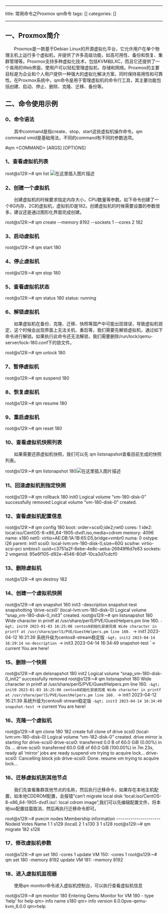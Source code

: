
--- 
title:  常用命令之Proxmox qm命令 
tags: []
categories: [] 

---
## 一、Proxmox简介

  Proxmox是一款基于Debian Linux的开源虚拟化平台，它允许用户在单个物理主机上运行多个虚拟机，并提供了许多高级功能，如高可用性、备份和恢复、集群管理等。Proxmox支持多种虚拟化技术，包括KVM和LXC，而且它还提供了一个易用的Web界面，使用户可以轻松管理虚拟机、存储和网络。Proxmox的主要目标是为企业和个人用户提供一种强大的虚拟化解决方案，同时保持易用性和可靠性。在Proxmox系统中，qm命令是用于管理虚拟机的命令行工具，其主要功能包括创建、启动、停止、删除、克隆、迁移、备份等。

## 二、命令使用示例

### 0、命令语法

  其中command是指create、stop、start这些虚拟机操作命令。qm command vmid是基础用法，不同的command有不同的参数选项。

>  
 #qm &lt;COMMAND&gt; [ARGS] [OPTIONS] 


### 1、查看虚拟机列表

>  
 root@s129:~# qm list <img src="https://img-blog.csdnimg.cn/d2506fcdd5e14cfbb97acb00ef618de2.png" alt="在这里插入图片描述"> 


### 2、创建一个虚拟机

  创建虚拟机的时候要求指定内存大小，CPU数量等参数。如下命令创建了一个8G内存，2C的虚拟机，虚拟机ID是182。创建虚拟机的时候需要设置的参数很多，建议还是通过图形化界面完成创建。

>  
 root@s129:~# qm create --memory 8192 --sockets 1 --cores 2 182 


### 3、启动虚拟机

>  
 root@s129:~# qm start 180 


### 4、停止虚拟机

>  
 root@s129:~# qm stop 180 


### 5、查看虚拟机状态

>  
 root@s129:~# qm status 180 status: running 


### 6、解锁虚拟机

  如果虚拟机在备份、克隆、迁移、快照等国产中可能出现错误，导致虚拟机锁定，这个时候会出现界面上无法关机、重启等，我们需要先解锁虚拟机，通过如下命令进行解锁。如果执行此命令还无法解锁，我们需要删除/run/lock/qemu-server/lock-180.conf下的锁文件。

>  
 root@s129:~# qm unlock 180 


### 7、暂停虚拟机

>  
 root@s129:~# qm suspend 180 


### 8、恢复虚拟机

>  
 root@s129:~# qm resume 180 


### 9、重启虚拟机

>  
 root@s129:~# qm reset 180 


### 10、查看虚拟机快照列表

  如果需要还原虚拟机快照，我们可以先 qm listsnapshot查看目前生成的快照列表。

>  
 root@s129:~# qm listsnapshot 180<img src="https://img-blog.csdnimg.cn/a8e7b0bbb9dc4165aea8cae175740f86.png" alt="在这里插入图片描述"> 


### 11、回滚虚拟机到指定快照

>  
 root@s129:~# qm rollback 180 init0 Logical volume “vm-180-disk-0” successfully removed Logical volume “vm-180-disk-0” created. 


### 12、查看虚拟机配置信息

>  
 root@s129:~# qm config 180 boot: order=scsi0;ide2;net0 cores: 1 ide2: local:iso/CentOS-8-x86_64-1905-dvd1.iso,media=cdrom memory: 4096 name: s180 net0: virtio=AE:DB:1A:1B:65:D5,bridge=vmbr0 numa: 0 ostype: l26 parent: init1 scsi0: local-lvm:vm-180-disk-0,size=60G scsihw: virtio-scsi-pci smbios1: uuid=c3751a2f-6ebe-4e8c-aeba-26949f6d7e83 sockets: 2 vmgenid: 95e6f105-d92e-4546-80df-10ca3d7cdcf0 


### 13、删除虚拟机

>  
 root@s129:~# qm destroy 182 


### 14、创建一个虚拟机快照

>  
 root@s129:~# qm snapshot 180 init3 -description snapshot-test snapshotting ‘drive-scsi0’ (local-lvm:vm-180-disk-0) Logical volume “snap_vm-180-disk-0_init3” created. root@s129:~# qm listsnapshot 180 Wide character in printf at /usr/share/perl5/PVE/GuestHelpers.pm line 160. `-&gt; init0 2023-01-03 16:25:08 centos8初始化安装完成 Wide character in printf at /usr/share/perl5/PVE/GuestHelpers.pm line 160. `-&gt; init1 2023-04-12 16:21:39 系统升级为centos8-stream稳定版 `-&gt; init2 2023-04-14 16:29:14 no-description `-&gt; init3 2023-04-14 16:34:49 snapshot-test `-&gt; current You are here! 


### 15、删除一个快照

>  
 root@s129:~# qm delsnapshot 180 init2 Logical volume “snap_vm-180-disk-0_init2” successfully removed root@s129:~# qm listsnapshot 180 Wide character in printf at /usr/share/perl5/PVE/GuestHelpers.pm line 160. `-&gt; init0 2023-01-03 16:25:08 centos8初始化安装完成 Wide character in printf at /usr/share/perl5/PVE/GuestHelpers.pm line 160. `-&gt; init1 2023-04-12 16:21:39 系统升级为centos8-stream稳定版 `-&gt; init3 2023-04-14 16:34:49 snapshot-test `-&gt; current You are here! 


### 16、克隆一个虚拟机

>  
 root@s129:~# qm clone 180 182 create full clone of drive scsi0 (local-lvm:vm-180-disk-0) Logical volume “vm-182-disk-0” created. drive mirror is starting for drive-scsi0 drive-scsi0: transferred 0.0 B of 60.0 GiB (0.00%) in 0s … drive-scsi0: transferred 60.0 GiB of 60.0 GiB (100.00%) in 7m 23s, ready all ‘mirror’ jobs are ready suspend vm trying to acquire lock… drive-scsi0: Cancelling block job drive-scsi0: Done. resume vm trying to acquire lock… 


### 16、迁移虚拟机到其他节点

  我们先查看集群其他节点的名称，然后执行迁移命令，如果存在本地主机配置，如本地CDDROM配置，会报错“can’t migrate local disk ‘local:iso/CentOS-8-x86_64-1905-dvd1.iso’: local cdrom image”,我们可以先编辑配置文件，将本地iso配置挂载取消，然后再执行迁移命令即可。

>  
 root@s129:~# pvecm nodes  Membership information ---------------------- Nodeid Votes Name 1 1 s129 (local) 2 1 s130 3 1 s128 root@s129:~# qm migrate 182 s128 


### 17、修改虚拟机参数

>  
 root@s129:~# qm set 180 -cores 1 update VM 150: -cores 1 root@s129:~# qm set 180 -memory 8192 update VM 181: -memory 8192 


### 18、进入虚拟机监视器

  使用qm monitor命令进入虚拟机控制台，可以执行查看虚拟机信息

>  
 root@s129:~# qm monitor 180 Entering Qemu Monitor for VM 180 - type ‘help’ for help qm&gt; info name s180 qm&gt; info version 6.0.0pve-qemu-kvm_6.0.0 qm&gt;help 

